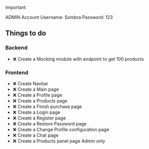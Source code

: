 > [!IMPORTANT]
> ADMIN Account Username: Sombra Password: 123

## Things to do

### Backend

- ❌ Create a Mocking module with endpoint to get 100 products

### Frontend

- ❌ Create Navbar
- ❌ Create a Main page
- ❌ Create a Profile page
- ❌ Create a Products page
- ❌ Create a Finish purchase page
- ❌ Create a Login page
- ❌ Create a Register page
- ❌ Create a Restore Password page
- ❌ Create a Change Profile configuration page
- ❌ Create a Chat page
- ❌ Create a Products panel page Admin only
